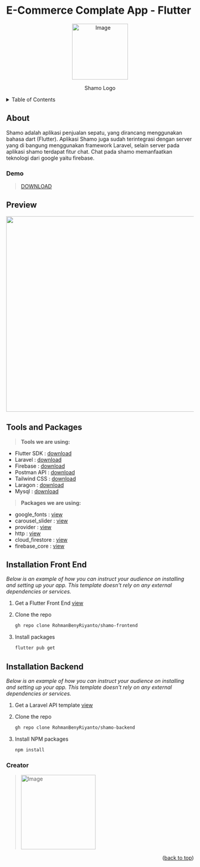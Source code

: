 <div id="top"></div>

# E-Commerce Complate App - Flutter
<p align="center">
    <img src="https://user-images.githubusercontent.com/72520643/151439022-ce5b5547-0f10-4411-b0c4-e439416ec7a3.png" alt="Image" width="150" height="150" />
</p>
<p align="center">
    Shamo Logo
</p>

<!-- TABLE OF CONTENTS -->
<details>
  <summary>Table of Contents</summary>
  <ol>
    <li>
      <a href="#about">About The Project</a>
    </li>
    <li><a href="#demo">Demo</a></li>
    <li>
      <a href="#preview">Preview</a>
    </li>
    <li><a href="#tools-and-package">Tools and Packages</a>
       <ul>
        <li><a href="#tools">Tools</a></li>
        <li><a href="#package">Package</a></li>
      </ul>
    </li>
    <li><a href="#front-end">Installation Front End</a></li>
    <li><a href="#back-end">Installation Backend</a></li>
    <li><a href="#creator">Creator</a></li>
  </ol>
</details>

<div id="about"></div>

## About 
Shamo adalah aplikasi penjualan sepatu, yang dirancang menggunakan bahasa dart (Flutter). Aplikasi Shamo juga sudah terintegrasi dengan server yang di bangung menggunakan framework Laravel, selain server pada aplikasi shamo terdapat fitur chat. Chat pada shamo memanfaatkan teknologi dari google yaitu firebase.


<div id="demo"></div>

### Demo
> [DOWNLOAD](https://github.com/RohmanBenyRiyanto/shamo-frontend/releases/download/Flutter/Shamo.apk)


<div id="preview"></div>

## Preview
<p align="center">
    <img src="https://user-images.githubusercontent.com/72520643/151441375-79760baa-1277-4305-84bb-bb325d7ea747.jpg" alt="Image" width="2252" height="525" />
</p>

<div id="tools-and-package"></div>

## Tools and Packages

<div id="tools"></div>

>**Tools we are using:**
- Flutter SDK   : [download](https://flutter.dev/)
- Laravel       : [download](https://laravel.com/)
- Firebase      : [download](https://firebase.google.com/)
- Postman API   : [download](https://www.postman.com/)
- Tailwind CSS  : [download](https://tailwindcss.com/)
- Laragon       : [download](https://laragon.org/)
- Mysql         : [download](https://dev.mysql.com/downloads/installer/)

<div id="package"></div>

>**Packages we are using:**
- google_fonts   : [view](https://pub.dev/packages/google_fonts)
- carousel_slider       : [view](https://pub.dev/packages/carousel_slider)
- provider      : [view](https://pub.dev/packages/provider)
- http   : [view](https://pub.dev/packages/http)
- cloud_firestore  : [view](https://pub.dev/packages/cloud_firestore)
- firebase_core       : [view](https://pub.dev/packages/firebase_core)



<div id="front-end"></div>

## Installation Front End

_Below is an example of how you can instruct your audience on installing and setting up your app. This template doesn't rely on any external dependencies or services._

1. Get a Flutter Front End [view](https://github.com/RohmanBenyRiyanto/shamo-frontend)
2. Clone the repo

   ```sh
   gh repo clone RohmanBenyRiyanto/shamo-frontend
   ```
3. Install packages

   ```sh
   flutter pub get
   ```

<div id="back-end"></div>

## Installation Backend

_Below is an example of how you can instruct your audience on installing and setting up your app. This template doesn't rely on any external dependencies or services._

1. Get a Laravel API template [view](https://github.com/RohmanBenyRiyanto/shamo-backend)
2. Clone the repo

   ```sh
   gh repo clone RohmanBenyRiyanto/shamo-backend
   ```
3. Install NPM packages

   ```sh
   npm install
   ```


<div id="creator"></div>

### Creator

> <img src="https://user-images.githubusercontent.com/72520643/151448156-fe97b000-460f-4a96-9d78-8c7344d89083.png" alt="Image" width="200" />


<p align="right">(<a href="#top">back to top</a>)</p>
